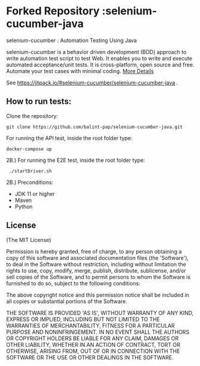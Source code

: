 Forked Repository :selenium-cucumber-java
=================

selenium-cucumber : Automation Testing Using Java

selenium-cucumber is a behavior driven development (BDD) approach to write automation test script to test Web.
It enables you to write and execute automated acceptance/unit tests.
It is cross-platform, open source and free.
Automate your test cases with minimal coding.
[More Details](http://seleniumcucumber.info/)

See https://jitpack.io/#selenium-cucumber/selenium-cucumber-java .

How to run tests:
-------------

Clone the repository:
```
git clone https://github.com/balint-pap/selenium-cucumber-java.git
```

For running the API test, inside the root folder type:
```
docker-compose up
```
2B.) For running the E2E test, inside the root folder type:
```
 ./startDriver.sh
```

2B.) Preconditions:
- JDK 11 or higher
- Maven
- Python


License
-------

(The MIT License)

Permission is hereby granted, free of charge, to any person obtaining a copy of this software and associated documentation files (the 'Software'), to deal in the Software without restriction, including without limitation the rights to use, copy, modify, merge, publish, distribute, sublicense, and/or sell copies of the Software, and to permit persons to whom the Software is furnished to do so, subject to the following conditions:

The above copyright notice and this permission notice shall be included in all copies or substantial portions of the Software.

THE SOFTWARE IS PROVIDED 'AS IS', WITHOUT WARRANTY OF ANY KIND, EXPRESS OR IMPLIED, INCLUDING BUT NOT LIMITED TO THE WARRANTIES OF MERCHANTABILITY, FITNESS FOR A PARTICULAR PURPOSE AND NONINFRINGEMENT. IN NO EVENT SHALL THE AUTHORS OR COPYRIGHT HOLDERS BE LIABLE FOR ANY CLAIM, DAMAGES OR OTHER LIABILITY, WHETHER IN AN ACTION OF CONTRACT, TORT OR OTHERWISE, ARISING FROM, OUT OF OR IN CONNECTION WITH THE SOFTWARE OR THE USE OR OTHER DEALINGS IN THE SOFTWARE.
